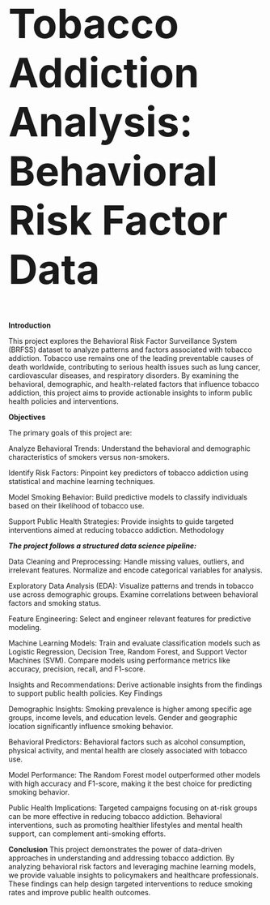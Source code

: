 # <h1 style="font-size: 80px;">Tobacco Addiction Analysis: Behavioral Risk Factor Data</h1> 

**Introduction**

This project explores the Behavioral Risk Factor Surveillance System (BRFSS) dataset to analyze patterns and factors associated with tobacco addiction. Tobacco use remains one of the leading preventable causes of death worldwide, contributing to serious health issues such as lung cancer, cardiovascular diseases, and respiratory disorders. By examining the behavioral, demographic, and health-related factors that influence tobacco addiction, this project aims to provide actionable insights to inform public health policies and interventions.

**Objectives**

The primary goals of this project are:

Analyze Behavioral Trends: Understand the behavioral and demographic characteristics of smokers versus non-smokers.

Identify Risk Factors: Pinpoint key predictors of tobacco addiction using statistical and machine learning techniques.

Model Smoking Behavior: Build predictive models to classify individuals based on their likelihood of tobacco use.

Support Public Health Strategies: Provide insights to guide targeted interventions aimed at reducing tobacco addiction.
Methodology

***The project follows a structured data science pipeline:***

Data Cleaning and Preprocessing:
Handle missing values, outliers, and irrelevant features.
Normalize and encode categorical variables for analysis.

Exploratory Data Analysis (EDA):
Visualize patterns and trends in tobacco use across demographic groups.
Examine correlations between behavioral factors and smoking status.

Feature Engineering:
Select and engineer relevant features for predictive modeling.

Machine Learning Models:
Train and evaluate classification models such as Logistic Regression, Decision Tree, Random Forest, and Support Vector Machines (SVM).
Compare models using performance metrics like accuracy, precision, recall, and F1-score.

Insights and Recommendations:
Derive actionable insights from the findings to support public health policies.
Key Findings

Demographic Insights:
Smoking prevalence is higher among specific age groups, income levels, and education levels.
Gender and geographic location significantly influence smoking behavior.

Behavioral Predictors:
Behavioral factors such as alcohol consumption, physical activity, and mental health are closely associated with tobacco use.

Model Performance:
The Random Forest model outperformed other models with high accuracy and F1-score, making it the best choice for predicting smoking behavior.

Public Health Implications:
Targeted campaigns focusing on at-risk groups can be more effective in reducing tobacco addiction.
Behavioral interventions, such as promoting healthier lifestyles and mental health support, can complement anti-smoking efforts.

**Conclusion**
This project demonstrates the power of data-driven approaches in understanding and addressing tobacco addiction. By analyzing behavioral risk factors and leveraging machine learning models, we provide valuable insights to policymakers and healthcare professionals. These findings can help design targeted interventions to reduce smoking rates and improve public health outcomes.
